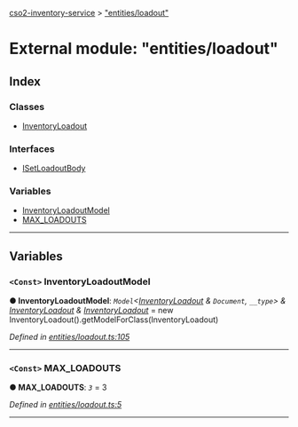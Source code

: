 [cso2-inventory-service](../README.md) > ["entities/loadout"](../modules/_entities_loadout_.md)

# External module: "entities/loadout"

## Index

### Classes

* [InventoryLoadout](../classes/_entities_loadout_.inventoryloadout.md)

### Interfaces

* [ISetLoadoutBody](../interfaces/_entities_loadout_.isetloadoutbody.md)

### Variables

* [InventoryLoadoutModel](_entities_loadout_.md#inventoryloadoutmodel)
* [MAX_LOADOUTS](_entities_loadout_.md#max_loadouts)

---

## Variables

<a id="inventoryloadoutmodel"></a>

### `<Const>` InventoryLoadoutModel

**● InventoryLoadoutModel**: *`Model`<[InventoryLoadout](../classes/_entities_loadout_.inventoryloadout.md) & `Document`, `__type`> & [InventoryLoadout](../classes/_entities_loadout_.inventoryloadout.md) & [InventoryLoadout](../classes/_entities_loadout_.inventoryloadout.md)* =  new InventoryLoadout().getModelForClass(InventoryLoadout)

*Defined in [entities/loadout.ts:105](https://github.com/Ochii/cso2-inventory-service/blob/a4be48c/src/entities/loadout.ts#L105)*

___
<a id="max_loadouts"></a>

### `<Const>` MAX_LOADOUTS

**● MAX_LOADOUTS**: *`3`* = 3

*Defined in [entities/loadout.ts:5](https://github.com/Ochii/cso2-inventory-service/blob/a4be48c/src/entities/loadout.ts#L5)*

___

